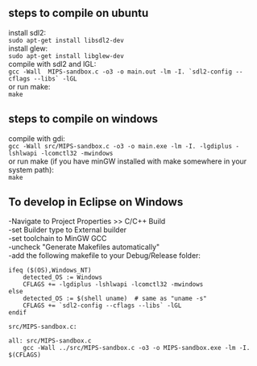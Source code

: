 ## steps to compile on ubuntu  
install sdl2:  
```sudo apt-get install libsdl2-dev```  
install glew:  
```sudo apt-get install libglew-dev```  
compile with sdl2 and lGL:  
```gcc -Wall  MIPS-sandbox.c -o3 -o main.out -lm -I. `sdl2-config --cflags --libs` -lGL```  
or run make:  
```make```

## steps to compile on windows  
compile with gdi:  
```gcc -Wall src/MIPS-sandbox.c -o3 -o main.exe -lm -I. -lgdiplus -lshlwapi -lcomctl32 -mwindows```  
or run make (if you have minGW installed with make somewhere in your system path):  
```make```

## To develop in Eclipse on Windows  
-Navigate to Project Properties >> C/C++ Build  
-set Builder type to External builder  
-set toolchain to MinGW GCC  
-uncheck "Generate Makefiles automatically"  
-add the following makefile to your Debug/Release folder:  
```OSFLAG :=
ifeq ($(OS),Windows_NT)
    detected_OS := Windows
	CFLAGS += -lgdiplus -lshlwapi -lcomctl32 -mwindows
else
    detected_OS := $(shell uname)  # same as "uname -s"
	CFLAGS += `sdl2-config --cflags --libs` -lGL
endif

src/MIPS-sandbox.c: 

all: src/MIPS-sandbox.c
	gcc -Wall ../src/MIPS-sandbox.c -o3 -o MIPS-sandbox.exe -lm -I. $(CFLAGS)
```  